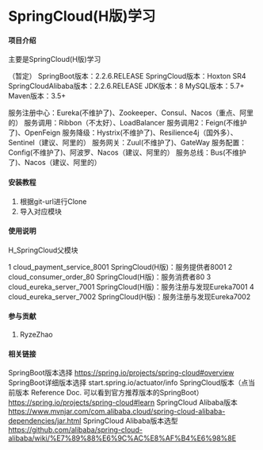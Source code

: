 # SpringCloud(H版)学习

#### 项目介绍
主要是SpringCloud(H版)学习

（暂定）
SpringBoot版本：2.2.6.RELEASE
SpringCloud版本：Hoxton SR4
SpringCloudAlibaba版本：2.2.6.RELEASE
JDK版本：8
MySQL版本：5.7+
Maven版本：3.5+


服务注册中心：Eureka(不维护了)、Zookeeper、Consul、Nacos（重点、阿里的） 
服务调用：Ribbon（不太好）、LoadBalancer 
服务调用2：Feign(不维护了)、OpenFeign 
服务降级：Hystrix(不维护了)、Resilience4j（国外多）、Sentinel（建议、阿里的） 
服务网关：Zuul(不维护了)、GateWay 
服务配置：Config(不维护了)、阿波罗、Nacos（建议、阿里的） 
服务总线：Bus(不维护了)、Nacos（建议、阿里的）



#### 安装教程
1. 根据git-url进行Clone
2. 导入对应模块




#### 使用说明
H_SpringCloud父模块

1   cloud_payment_service_8001                                  SpringCloud(H版)：服务提供者8001
2   cloud_consumer_order_80                                     SpringCloud(H版)：服务消费者80
3   cloud_eureka_server_7001                                    SpringCloud(H版)：服务注册与发现Eureka7001
4   cloud_eureka_server_7002                                    SpringCloud(H版)：服务注册与发现Eureka7002 



















#### 参与贡献
1. RyzeZhao





#### 相关链接
SpringBoot版本选择
    https://spring.io/projects/spring-cloud#overview
SpringBoot详细版本选择
    start.spring.io/actuator/info
SpringCloud版本（点当前版本	Reference Doc. 可以看到官方推荐版本的SpringBoot）
    https://spring.io/projects/spring-cloud#learn
SpringCloud Alibaba版本
    https://www.mvnjar.com/com.alibaba.cloud/spring-cloud-alibaba-dependencies/jar.html
SpringCloud Alibaba版本选型
    https://github.com/alibaba/spring-cloud-alibaba/wiki/%E7%89%88%E6%9C%AC%E8%AF%B4%E6%98%8E



